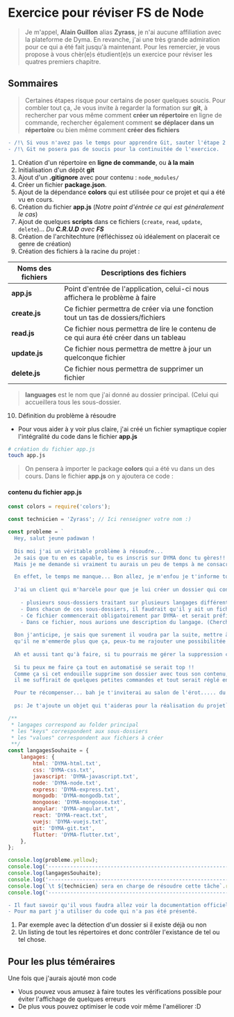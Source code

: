 # Exercice pour réviser FS de Node

> Je m'appel, **Alain Guillon** alias **Zyrass**, je n'ai aucune affiliation avec la plateforme de Dyma.
> En revanche, j'ai une très grande admiration pour ce qui a été fait jusqu'à maintenant.
> Pour les remercier, je vous propose à vous chèr(e)s étudient(e)s un exercice pour réviser les quatres premiers chapitre.

## Sommaires

> Certaines étapes risque pour certains de poser quelques soucis. Pour combler tout ça,
> Je vous invite à regarder la formation sur **git**,
> à rechercher par vous même comment **créer un répertoire** en ligne de commande,
> rechercher également comment **se déplacer dans un répertoire** ou bien même comment **créer des fichiers**

```diff
- /!\ Si vous n'avez pas le temps pour apprendre Git, sauter l'étape 2 et 3
- /!\ Git ne posera pas de soucis pour la continuitée de l'exercice.
```

1. Création d'un répertoire en **ligne de commande**, ou **à la main**
2. Initialisation d'un dépôt **git**
3. Ajout d'un **.gitignore** avec pour contenu : `node_modules/`
4. Créer un fichier **package.json**.
5. Ajout de la dépendance **colors** qui est utilisée pour ce projet et qui a été vu en cours.
6. Création du fichier **app.js** (_Notre point d'éntrée ce qui est généralement le cas_)
7. Ajout de quelques **scripts** dans ce fichiers (`create`, `read`, `update`, `delete`)... _Du **C.R.U.D** avec **FS**_
8. Création de l'architechture (réfléchissez où idéalement on placerait ce genre de création)
9. Création des fichiers à la racine du projet :

| Noms des fichiers | Descriptions des fichiers                                                             |
| ----------------- | ------------------------------------------------------------------------------------- |
| **app.js**        | Point d'entrée de l'application, celui-ci nous affichera le problème à faire          |
| **create.js**     | Ce fichier permettra de créer via une fonction tout un tas de dossiers/fichiers       |
| **read.js**       | Ce fichier nous permettra de lire le contenu de ce qui aura été créer dans un tableau |
| **update.js**     | Ce fichier nous permettra de mettre à jour un quelconque fichier                      |
| **delete.js**     | Ce fichier nous permettra de supprimer un fichier                                     |

> **languages** est le nom que j'ai donné au dossier principal. (Celui qui accueillera tous les sous-dossier.

10. Définition du problème à résoudre

-   Pour vous aider à y voir plus claire, j'ai créé un fichier symaptique copier l'intégralité du code dans le fichier **app.js**

```sh
# création du fichier app.js
touch app.js
```

> On pensera à importer le package **colors** qui a été vu dans un des cours.
> Dans le fichier **app.js** on y ajoutera ce code :

#### contenu du fichier app.js

```js
const colors = require('colors');

const technicien = 'Zyrass'; // Ici renseigner votre nom :)

const probleme = `
  Hey, salut jeune padawan !
  
  Dis moi j'ai un véritable problème à résoudre...
  Je sais que tu en es capable, tu es inscris sur DYMA donc tu gères!!
  Mais je me demande si vraiment tu aurais un peu de temps à me consacré!

  En effet, le temps me manque... Bon allez, je m'enfou je t'informe tout de même du problème.
  
  J'ai un client qui m'harcèle pour que je lui créer un dossier qui contiendrait : 
  
    - plusieurs sous-dossiers traitant sur plusieurs langages différents...
    - Dans chacun de ces sous-dossiers, il faudrait qu'il y ait un fichier au format "txt".
    - Ce fichier commencerait obligatoirement par DYMA- et serait préfixer par le langage en question.
    - Dans ce fichier, nous aurions une description du langage. (Cherche sur google te prends pas la tête) 
  
  Bon j'anticipe, je sais que surement il voudra par la suite, mettre à jour son(ces) fichier(s) et donc pour éviter 
  qu'il ne m'emmerde plus que ça, peux-tu me rajouter une possibilitée de mise à jour du fichier.
  
  Ah et aussi tant qu'à faire, si tu pourrais me gérer la suppression ce serait parfait!
  
  Si tu peux me faire ça tout en automatisé se serait top !!
  Comme ça si cet endouille supprime son dossier avec tous son contenu,
  il me suffirait de quelques petites commandes et tout serait réglé en deux-temps trois mouvements.

  Pour te récompenser... bah je t'inviterai au salon de l'érot..... du jouet pardon xD
  
  ps: Je t'ajoute un objet qui t'aideras pour la réalisation du projet`;

/**
 * langages correspond au folder principal
 * les "keys" correspondent aux sous-dossiers
 * les "values" correspondent aux fichiers à créer
 **/
const langagesSouhaite = {
	langages: {
		html: 'DYMA-html.txt',
		css: 'DYMA-css.txt',
		javascript: 'DYMA-javascript.txt',
		node: 'DYMA-node.txt',
		express: 'DYMA-express.txt',
		mongodb: 'DYMA-mongodb.txt',
		mongoose: 'DYMA-mongoose.txt',
		angular: 'DYMA-angular.txt',
		react: 'DYMA-react.txt',
		vuejs: 'DYMA-vuejs.txt',
		git: 'DYMA-git.txt',
		flutter: 'DYMA-flutter.txt',
	},
};

console.log(probleme.yellow);
console.log('-------------------------------------------------------------- ');
console.log(langagesSouhaite);
console.log('-------------------------------------------------------------- ');
console.log(`\t ${technicien} sera en charge de résoudre cette tâche`.red);
console.log('-------------------------------------------------------------- ');
```

```diff
- Il faut savoir qu'il vous faudra allez voir la documentation officiel de node
- Pour ma part j'a utiliser du code qui n'a pas été présenté.
```

1. Par exemple avec la détection d'un dossier si il existe déjà ou non
2. Un listing de tout les répertoires et donc contrôler l'existance de tel ou tel chose.

## Pour les plus téméraires

Une fois que j'aurais ajouté mon code

-   Vous pouvez vous amusez à faire toutes les vérifications possible pour éviter l'affichage de quelques erreurs
- De plus vous pouvez optimiser le code voir même l'améliorer :D
